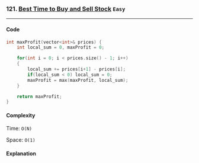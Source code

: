 ### 121. [Best Time to Buy and Sell Stock](https://leetcode.com/problems/best-time-to-buy-and-sell-stock/) `Easy`

---

#### Code

```cpp
int maxProfit(vector<int>& prices) {
    int local_sum = 0, maxProfit = 0;

    for(int i = 0; i < prices.size() - 1; i++)
    {
        local_sum += prices[i+1] - prices[i];
        if(local_sum < 0) local_sum = 0;
        maxProfit = max(maxProfit, local_sum);
    }

    return maxProfit;
}
```

#### Complexity

Time: `O(N)`

Space: `O(1)`

#### Explanation
